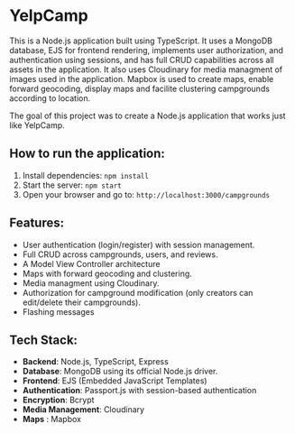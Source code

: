 # YelpCamp

This is a Node.js application built using TypeScript. It uses a MongoDB database, EJS for frontend rendering, implements user authorization, and authentication using sessions, and has full CRUD capabilities across all assets in the application. It also uses Cloudinary for media managment of images used in the application. Mapbox is used to create maps, enable forward geocoding, display maps and facilite clustering campgrounds according to location.

The goal of this project was to create a Node.js application that works just like YelpCamp.

## How to run the application:

1. Install dependencies: `npm install`
2. Start the server: `npm start`
3. Open your browser and go to: `http://localhost:3000/campgrounds`

## Features:

- User authentication (login/register) with session management.
- Full CRUD across campgrounds, users, and reviews.
- A Model View Controller architecture
- Maps with forward geocoding and clustering.
- Media managment using Cloudinary.
- Authorization for campground modification (only creators can edit/delete their campgrounds).
- Flashing messages

## Tech Stack:

- **Backend**: Node.js, TypeScript, Express 
- **Database**: MongoDB using its official Node.js driver.
- **Frontend**: EJS (Embedded JavaScript Templates)
- **Authentication**: Passport.js with session-based authentication
- **Encryption**: Bcrypt
- **Media Management**: Cloudinary
- **Maps** : Mapbox
